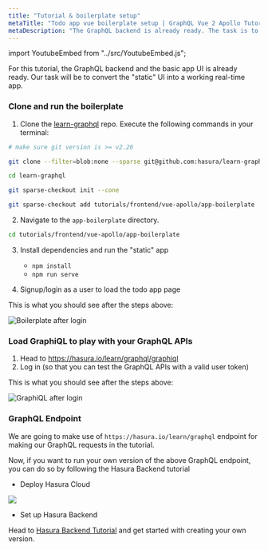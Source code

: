 ```yaml
---
title: "Tutorial & boilerplate setup"
metaTitle: "Todo app vue boilerplate setup | GraphQL Vue 2 Apollo Tutorial"
metaDescription: "The GraphQL backend is already ready. The task is to convert the static UI into a working real-time app in Vue.js"
---
```


import YoutubeEmbed from "../src/YoutubeEmbed.js";

<YoutubeEmbed link="https://www.youtube.com/embed/JCOgZl-nNUg" />

For this tutorial, the GraphQL backend and the basic app UI is already ready.
Our task will be to convert the "static" UI into a working real-time app.

### Clone and run the boilerplate

1. Clone the [learn-graphql](https://github.com/hasura/learn-graphql) repo. Execute the following commands in your terminal:

```bash
# make sure git version is >= v2.26

git clone --filter=blob:none --sparse git@github.com:hasura/learn-graphql.git

cd learn-graphql

git sparse-checkout init --cone

git sparse-checkout add tutorials/frontend/vue-apollo/app-boilerplate
```

2. Navigate to the `app-boilerplate` directory.

```bash
cd tutorials/frontend/vue-apollo/app-boilerplate
```

3. Install dependencies and run the "static" app
    - `npm install`
    - `npm run serve`

4. Signup/login as a user to load the todo app page

This is what you should see after the steps above:

![Boilerplate after login](https://graphql-engine-cdn.hasura.io/learn-hasura/assets/graphql-vue/boilerplate-after-login.png)

### Load GraphiQL to play with your GraphQL APIs

1. Head to https://hasura.io/learn/graphql/graphiql
2. Log in (so that you can test the GraphQL APIs with a valid user token)

This is what you should see after the steps above:

![GraphiQL after login](https://graphql-engine-cdn.hasura.io/learn-hasura/assets/graphql-vue/graphiql-after-login.png)

### GraphQL Endpoint

We are going to make use of `https://hasura.io/learn/graphql` endpoint for making our GraphQL requests in the tutorial.

Now, if you want to run your own version of the above GraphQL endpoint, you can do so by following the Hasura Backend tutorial

- Deploy Hasura Cloud

<a href="https://cloud.hasura.io/?pg=learn-react&plcmt=body&tech=default" target="_blank"><img src="https://graphql-engine-cdn.hasura.io/assets/main-site/deploy-hasura-cloud.png" /></a>

- Set up Hasura Backend

Head to [Hasura Backend Tutorial](https://hasura.io/learn/graphql/hasura/setup/#hasuraconsole) and get started with creating your own version.
